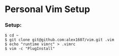 # Personal Vim Setup

### Setup:
```
$ cd ~
$ git clone git@github.com:alex1607/vim.git .vim
$ echo "runtime vimrc" > .vimrc
$ vim -c "PlugInstall"
```
